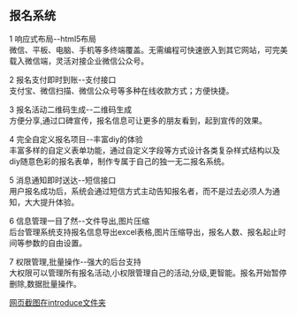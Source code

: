 <h2>报名系统</h2>

1 响应式布局--html5布局<br>
  微信、平板、电脑、手机等多终端覆盖。无需编程可快速嵌入到其它网站，可完美载入微信端，灵活对接企业微信公众号。<br>

2 报名支付即时到账--支付接口<br>
  支付宝、微信扫描、微信公众号等多种在线收款方式；方便快捷。<br>

3 报名活动二维码生成--二维码生成<br>
  方便分享,通过口碑宣传，报名信息可让更多的朋友看到，起到宣传的效果。<br>

4 完全自定义报名项目--丰富diy的体验<br>
  丰富多样的自定义表单功能，通过自定义字段等方式设计各类复杂样式结构以及diy随意色彩的报名表单，制作专属于自己的独一无二报名系统。<br>

5 消息通知即时送达--短信接口<br>
  用户报名成功后，系统会通过短信方式主动告知报名者，而不是过去必须人为通知，大大提升体验。<br>

6 信息管理一目了然--文件导出,图片压缩<br>
  后台管理系统支持报名信息导出excel表格,图片压缩导出，报名人数、报名起止时间等参数的自由设置。<br>

7 权限管理,批量操作--强大的后台支持<br>
  大权限可以管理所有报名活动,小权限管理自己的活动,分级,更智能。报名开始暂停删除,数据批量操作。<br>
  
  <a href="https://github.com/jijinduoduo/baoming/tree/master/introduce">网页截图在introduce文件夹</a>
 

